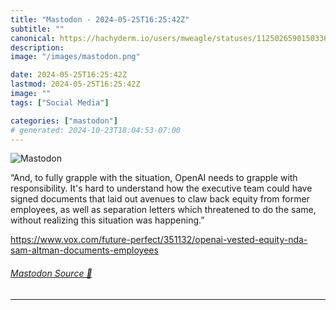 ```yaml
---
title: "Mastodon - 2024-05-25T16:25:42Z"
subtitle: ""
canonical: https://hachyderm.io/users/mweagle/statuses/112502659015033676
description:
image: "/images/mastodon.png"

date: 2024-05-25T16:25:42Z
lastmod: 2024-05-25T16:25:42Z
image: ""
tags: ["Social Media"]

categories: ["mastodon"]
# generated: 2024-10-23T18:04:53-07:00
---
```

![Mastodon](/images/mastodon.png)

<p>“And, to fully grapple with the situation, OpenAI needs to grapple with responsibility. It&#39;s hard to understand how the executive team could have signed documents that laid out avenues to claw back equity from former employees, as well as separation letters which threatened to do the same, without realizing this situation was happening.”</p><p><a href="https://www.vox.com/future-perfect/351132/openai-vested-equity-nda-sam-altman-documents-employees" target="_blank" rel="nofollow noopener noreferrer" translate="no"><span class="invisible">https://www.</span><span class="ellipsis">vox.com/future-perfect/351132/</span><span class="invisible">openai-vested-equity-nda-sam-altman-documents-employees</span></a></p>


###### [Mastodon Source 🐘](https://hachyderm.io/@mweagle/112502659015033676)

___
